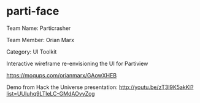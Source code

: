 parti-face
==========
Team Name: Particrasher

Team Member: Orian Marx

Category: UI Toolkit

Interactive wireframe re-envisioning the UI for Partiview

https://moqups.com/orianmarx/GAowXHEB

Demo from Hack the Universe presentation: http://youtu.be/zT3I9K5akKI?list=UUIuhq9LTleLC-GMdAOvvZcg

